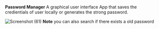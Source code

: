 ﻿**Password Manager**
A graphical user interface App that saves the credientials of user locally or generates the strong password.
 
![Screenshot (61)](https://user-images.githubusercontent.com/73778637/136996879-a8218221-a5ad-4f3d-b36a-6f060e11ebce.png)
 **Note**
     you can also search if there exists a old password 
